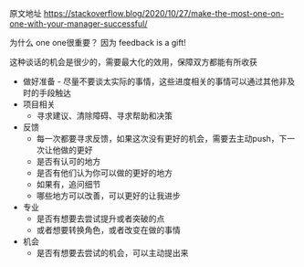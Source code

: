 原文地址 https://stackoverflow.blog/2020/10/27/make-the-most-one-on-one-with-your-manager-successful/

为什么 one one很重要？
因为 feedback is a gift! 

这种谈话的机会是很少的，需要最大化的效用，保障双方都能有所收获

* 做好准备 - 尽量不要谈太实际的事情，这些进度相关的事情可以通过其他非及时的手段触达
* 项目相关
    * 寻求建议、清除障碍、寻求帮助和决策
* 反馈
    * 每一次都要寻求反馈，如果这次没有更好的机会，需要去主动push，下一次让他做的更好
    * 是否有认可的地方
    * 是否有他们认为你可以做的更好的地方 
    * 如果有，追问细节
    * 哪些地方可以改善，可以更好的让我进步
* 专业
    * 是否有想要去尝试提升或者突破的点
    * 或者想要转换角色，或者改变在做的事情
* 机会
    * 是否有想要去尝试的机会，可以主动提出来

